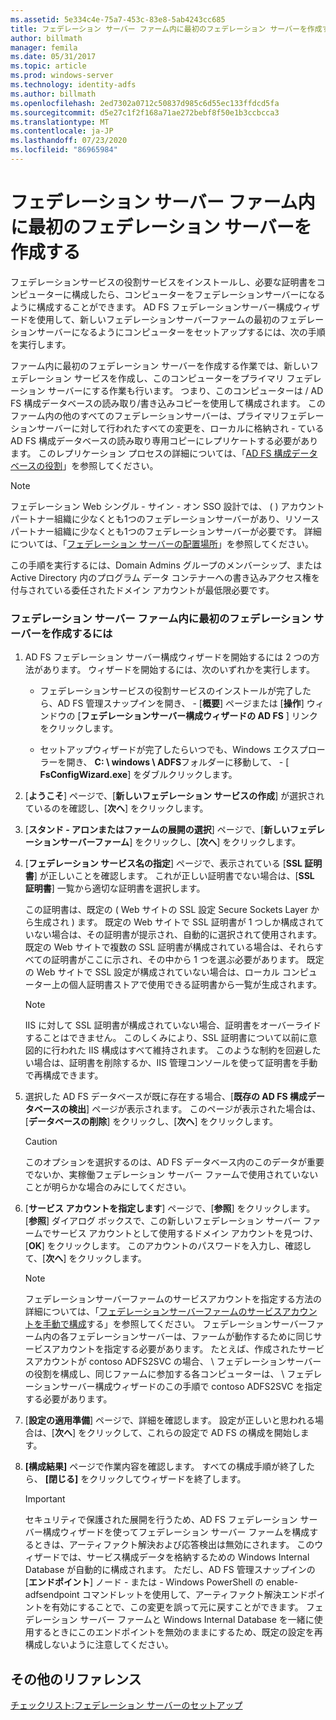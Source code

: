 ```yaml
---
ms.assetid: 5e334c4e-75a7-453c-83e8-5ab4243cc685
title: フェデレーション サーバー ファーム内に最初のフェデレーション サーバーを作成する
author: billmath
manager: femila
ms.date: 05/31/2017
ms.topic: article
ms.prod: windows-server
ms.technology: identity-adfs
ms.author: billmath
ms.openlocfilehash: 2ed7302a0712c50837d985c6d55ec133ffdcd5fa
ms.sourcegitcommit: d5e27c1f2f168a71ae272bebf8f50e1b3ccbcca3
ms.translationtype: MT
ms.contentlocale: ja-JP
ms.lasthandoff: 07/23/2020
ms.locfileid: "86965984"
---
```

# <a name="create-the-first-federation-server-in-a-federation-server-farm"></a>フェデレーション サーバー ファーム内に最初のフェデレーション サーバーを作成する

フェデレーションサービスの役割サービスをインストールし、必要な証明書をコンピューターに構成したら、コンピューターをフェデレーションサーバーになるように構成することができます。 AD FS フェデレーションサーバー構成ウィザードを使用して、新しいフェデレーションサーバーファームの最初のフェデレーションサーバーになるようにコンピューターをセットアップするには、次の手順を実行します。  
  
ファーム内に最初のフェデレーション サーバーを作成する作業では、新しいフェデレーション サービスを作成し、このコンピューターをプライマリ フェデレーション サーバーにする作業も行います。 つまり、このコンピューターは \/ AD FS 構成データベースの読み取り/書き込みコピーを使用して構成されます。 このファーム内の他のすべてのフェデレーションサーバーは、プライマリフェデレーションサーバーに対して行われたすべての変更を、ローカルに格納され \- ている AD FS 構成データベースの読み取り専用コピーにレプリケートする必要があります。 このレプリケーション プロセスの詳細については、「[AD FS 構成データベースの役割](../../ad-fs/technical-reference/The-Role-of-the-AD-FS-Configuration-Database.md)」を参照してください。  
  
> [!NOTE]  
> フェデレーション Web シングル \- サイン \- オン SSO 設計では、 \( \) アカウントパートナー組織に少なくとも1つのフェデレーションサーバーがあり、リソースパートナー組織に少なくとも1つのフェデレーションサーバーが必要です。 詳細については、「[フェデレーション サーバーの配置場所](/previous-versions/windows/it-pro/windows-server-2012-R2-and-2012/dd807127(v=ws.11))」を参照してください。  
  
この手順を実行するには、Domain Admins グループのメンバーシップ、または Active Directory 内のプログラム データ コンテナーへの書き込みアクセス権を付与されている委任されたドメイン アカウントが最低限必要です。  
  
### <a name="to-create-the-first-federation-server-in-a-federation-server-farm"></a>フェデレーション サーバー ファーム内に最初のフェデレーション サーバーを作成するには  
  
1.  AD FS フェデレーション サーバー構成ウィザードを開始するには 2 つの方法があります。 ウィザードを開始するには、次のいずれかを実行します。  
  
    -   フェデレーションサービスの役割サービスのインストールが完了したら、AD FS 管理スナップインを開き、 \- [**概要**] ページまたは [**操作**] ウィンドウの [**フェデレーションサーバー構成ウィザードの AD FS** ] リンクをクリックします。  
  
    -   セットアップウィザードが完了したらいつでも、Windows エクスプローラーを開き、 **C: \\ windows \\ ADFS**フォルダーに移動して、 \- [ **FsConfigWizard.exe**] をダブルクリックします。  
  
2.  [**ようこそ**] ページで、[**新しいフェデレーション サービスの作成**] が選択されているのを確認し、[**次へ**] をクリックします。  
  
3.  [**スタンド \- アロンまたはファームの展開の選択**] ページで、[**新しいフェデレーションサーバーファーム**] をクリックし、[**次へ**] をクリックします。  
  
4.  [**フェデレーション サービス名の指定**] ページで、表示されている [**SSL 証明書**] が正しいことを確認します。 これが正しい証明書でない場合は、[**SSL 証明書**] 一覧から適切な証明書を選択します。  
  
    この証明書は、既定の \( Web サイトの SSL 設定 Secure Sockets Layer から生成され \) ます。 既定の Web サイトで SSL 証明書が 1 つしか構成されていない場合は、その証明書が提示され、自動的に選択されて使用されます。 既定の Web サイトで複数の SSL 証明書が構成されている場合は、それらすべての証明書がここに示され、その中から 1 つを選ぶ必要があります。 既定の Web サイトで SSL 設定が構成されていない場合は、ローカル コンピューター上の個人証明書ストアで使用できる証明書から一覧が生成されます。  
  
    > [!NOTE]  
    > IIS に対して SSL 証明書が構成されていない場合、証明書をオーバーライドすることはできません。 このしくみにより、SSL 証明書について以前に意図的に行われた IIS 構成はすべて維持されます。 このような制約を回避したい場合は、証明書を削除するか、IIS 管理コンソールを使って証明書を手動で再構成できます。  
  
5.  選択した AD FS データベースが既に存在する場合、[**既存の AD FS 構成データベースの検出**] ページが表示されます。 このページが表示された場合は、[**データベースの削除**] をクリックし、[**次へ**] をクリックします。  
  
    > [!CAUTION]  
    > このオプションを選択するのは、AD FS データベース内のこのデータが重要でないか、実稼働フェデレーション サーバー ファームで使用されていないことが明らかな場合のみにしてください。  
  
6.  [**サービス アカウントを指定します**] ページで、[**参照**] をクリックします。 [**参照**] ダイアログ ボックスで、この新しいフェデレーション サーバー ファームでサービス アカウントとして使用するドメイン アカウントを見つけ、[**OK**] をクリックします。 このアカウントのパスワードを入力し、確認して、[**次へ**] をクリックします。  
  
    > [!NOTE]  
    > フェデレーションサーバーファームのサービスアカウントを指定する方法の詳細については、「[フェデレーションサーバーファームのサービスアカウントを手動で構成](Manually-Configure-a-Service-Account-for-a-Federation-Server-Farm.md)する」を参照してください。 フェデレーションサーバーファーム内の各フェデレーションサーバーは、ファームが動作するために同じサービスアカウントを指定する必要があります。 たとえば、作成されたサービスアカウントが contoso ADFS2SVC の場合、 \\ フェデレーションサーバーの役割を構成し、同じファームに参加する各コンピューターは、 \\ フェデレーションサーバー構成ウィザードのこの手順で contoso ADFS2SVC を指定する必要があります。  
  
7.  [**設定の適用準備**] ページで、詳細を確認します。 設定が正しいと思われる場合は、[**次へ**] をクリックして、これらの設定で AD FS の構成を開始します。  
  
8.  **[構成結果]** ページで作業内容を確認します。 すべての構成手順が終了したら、 **[閉じる]**  をクリックしてウィザードを終了します。  
  
    > [!IMPORTANT]  
    > セキュリティで保護された展開を行うため、AD FS フェデレーション サーバー構成ウィザードを使ってフェデレーション サーバー ファームを構成するときは、アーティファクト解決および応答検出は無効にされます。 このウィザードでは、サービス構成データを格納するための Windows Internal Database が自動的に構成されます。 ただし、AD FS 管理スナップインの [**エンドポイント**] ノード \- または \- Windows PowerShell の enable-adfsendpoint コマンドレットを使用して、アーティファクト解決エンドポイントを有効にすることで、この変更を誤って元に戻すことができます。 フェデレーション サーバー ファームと Windows Internal Database を一緒に使用するときにこのエンドポイントを無効のままにするため、既定の設定を再構成しないように注意してください。  
  
## <a name="additional-references"></a>その他のリファレンス  
[チェックリスト:フェデレーション サーバーのセットアップ](Checklist--Setting-Up-a-Federation-Server.md)  
  
